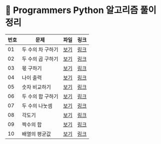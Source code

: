 
# 📄 Programmers Python 알고리즘 풀이 정리

| 번호 | 문제 | 파일 | 링크 |
|------|------|------|------|
| 01 | 두 수의 차 구하기 | [보기](./01_num_diff.py) | [링크](https://school.programmers.co.kr/learn/courses/30/lessons/120803) |
| 02 | 두 수의 곱 구하기 | [보기](./02_num_product.py) | [링크](https://school.programmers.co.kr/learn/courses/30/lessons/120804) |
| 03 | 몫 구하기 | [보기](./03_find_quotients.py) | [링크](https://school.programmers.co.kr/learn/courses/30/lessons/120805) |
| 04 | 나이 출력 | [보기](./04_cal_age.py) | [링크](https://school.programmers.co.kr/learn/courses/30/lessons/120820) |
| 05 | 숫자 비교하기 | [보기](./05_compare_numbers.py) | [링크](https://school.programmers.co.kr/learn/courses/30/lessons/120807) |
| 06 | 두 수의 합 구하기 | [보기](./06_sum_tnumbers.py) | [링크](https://school.programmers.co.kr/learn/courses/30/lessons/120802) |
| 07 | 두 수의 나눗셈 | [보기](./07_divide_two_numbers.py) | [링크](https://school.programmers.co.kr/learn/courses/30/lessons/120806) |
| 08 | 각도기 | [보기](./08_protractor.py) | [링크](https://school.programmers.co.kr/learn/courses/30/lessons/120829) |
| 09 | 짝수의 합 | [보기](./09_even_sum.py) | [링크](https://school.programmers.co.kr/learn/courses/30/lessons/120831) |
| 10 | 배열의 평균값 | [보기](./10_mean_list.py) | [링크](https://school.programmers.co.kr/learn/courses/30/lessons/120817) |
